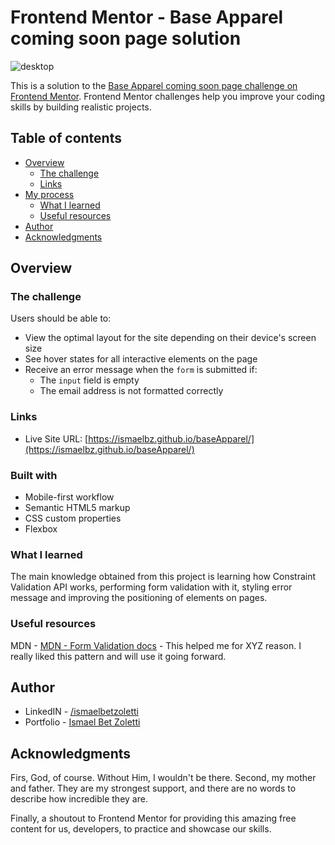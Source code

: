 # Frontend Mentor - Base Apparel coming soon page solution

![desktop](https://github.com/ismaelBZ/baseApparel/assets/107486346/4f57c497-30be-4dba-8132-833aea0d49be)

This is a solution to the [Base Apparel coming soon page challenge on Frontend Mentor](https://www.frontendmentor.io/challenges/base-apparel-coming-soon-page-5d46b47f8db8a7063f9331a0). Frontend Mentor challenges help you improve your coding skills by building realistic projects. 

## Table of contents

- [Overview](#overview)
  - [The challenge](#the-challenge)
  - [Links](#links)
- [My process](#my-process)
  - [What I learned](#what-i-learned)
  - [Useful resources](#useful-resources)
- [Author](#author)
- [Acknowledgments](#acknowledgments)

## Overview

### The challenge

Users should be able to:

- View the optimal layout for the site depending on their device's screen size
- See hover states for all interactive elements on the page
- Receive an error message when the `form` is submitted if:
  - The `input` field is empty
  - The email address is not formatted correctly


### Links

- Live Site URL: [https://ismaelbz.github.io/baseApparel/](https://ismaelbz.github.io/baseApparel/)

### Built with

- Mobile-first workflow
- Semantic HTML5 markup
- CSS custom properties
- Flexbox

### What I learned

The main knowledge obtained from this project is learning how Constraint Validation API works, performing form validation with it, styling error message and improving the positioning of elements on pages.


### Useful resources

MDN - [MDN - Form Validation docs](https://developer.mozilla.org/en-US/docs/Learn/Forms/Form_validation) - This helped me for XYZ reason. I really liked this pattern and will use it going forward.

## Author

- LinkedIN - [/ismaelbetzoletti](https://www.linkedin.com/in/ismaelbetzoletti/)
- Portfolio - [Ismael Bet Zoletti](https://ismaelbz.github.io/portfolio/)

## Acknowledgments

Firs, God, of course. Without Him, I wouldn't be there. Second, my mother and father. They are my strongest support, and there are no words to describe how incredible they are. 

Finally, a shoutout to Frontend Mentor for providing this amazing free content for us, developers, to practice and showcase our skills. 
